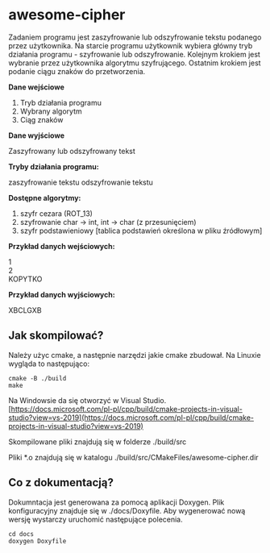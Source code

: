 # awesome-cipher

Zadaniem programu jest zaszyfrowanie lub odszyfrowanie tekstu podanego przez użytkownika. Na starcie programu użytkownik wybiera główny tryb działania programu - szyfrowanie lub odszyfrowanie. Kolejnym krokiem jest wybranie przez użytkownika algorytmu szyfrującego. Ostatnim krokiem jest podanie ciągu znaków do przetworzenia.

**Dane wejściowe**
1. Tryb działania programu
2. Wybrany algorytm
3. Ciąg znaków

**Dane wyjściowe**

Zaszyfrowany lub odszyfrowany tekst

**Tryby działania programu:**

zaszyfrowanie tekstu
odszyfrowanie tekstu

**Dostępne algorytmy:**

1. szyfr cezara (ROT_13)
2. szyfrowanie char -> int, int -> char (z przesunięciem)
3. szyfr podstawieniowy [tablica podstawień określona w pliku źródłowym]

**Przykład danych wejściowych:**

1  
2  
KOPYTKO

**Przykład danych wyjściowych:**

XBCLGXB

## Jak skompilować?
Należy użyc cmake, a następnie narzędzi jakie cmake zbudował. Na Linuxie wygląda to następująco:

```
cmake -B ./build
make
```
Na Windowsie da się otworzyć w Visual Studio. 
[https://docs.microsoft.com/pl-pl/cpp/build/cmake-projects-in-visual-studio?view=vs-2019](https://docs.microsoft.com/pl-pl/cpp/build/cmake-projects-in-visual-studio?view=vs-2019)

Skompilowane pliki znajdują się w folderze ./build/src

Pliki *.o znajdują się w katalogu ./build/src/CMakeFiles/awesome-cipher.dir 

## Co z dokumentacją?
Dokumntacja jest generowana za pomocą aplikacji Doxygen. Plik konfiguracyjny znajduje się w ./docs/Doxyfile. Aby wygenerować nową wersję wystarczy uruchomić następujące polecenia.

```
cd docs
doxygen Doxyfile
```
